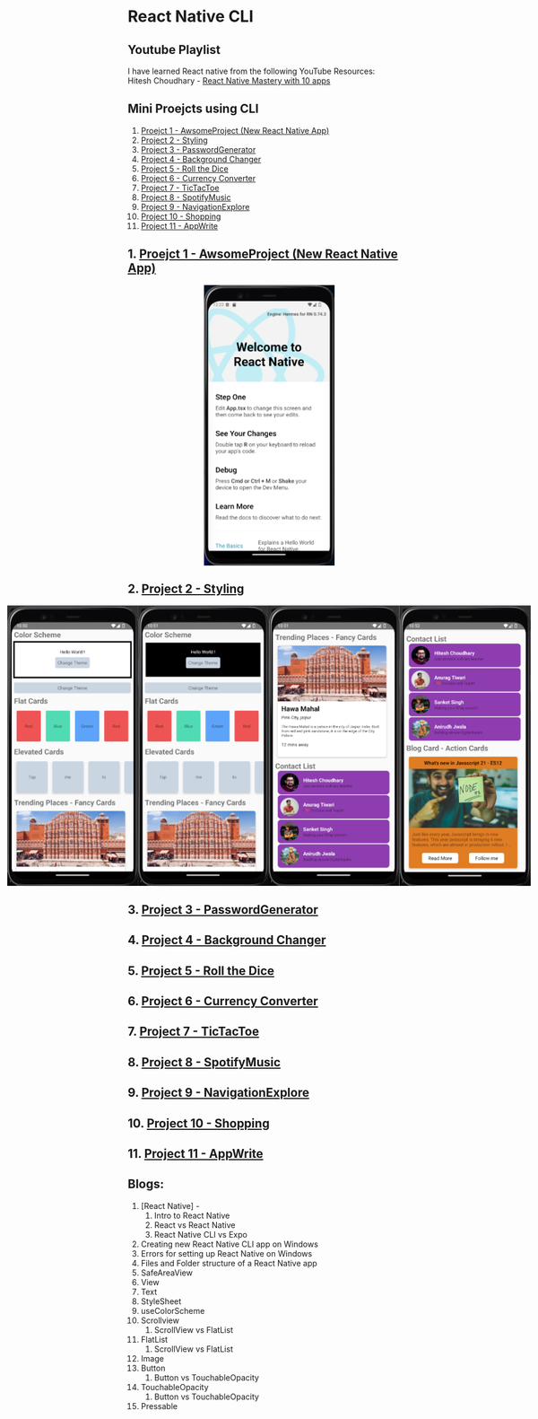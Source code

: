 # React Native CLI

## Youtube Playlist
I have learned React native from the following YouTube Resources: <br/>
Hitesh Choudhary - [React Native Mastery with 10 apps](https://www.youtube.com/playlist?list=PLRAV69dS1uWSjBBJ-egNNOd4mdblt1P4c)

## Mini Proejcts using CLI
1. [Proejct 1 - AwsomeProject (New React Native App)](https://github.com/ShauryaChawan/React-Native-Practice-Project/tree/main/P1_AwsomeProject)
2. [Project 2 - Styling]()
3. [Project 3 - PasswordGenerator]()
4. [Project 4 - Background Changer]()
5. [Project 5 - Roll the Dice]()
6. [Project 6 - Currency Converter]()
7. [Project 7 - TicTacToe]()
8. [Project 8 - SpotifyMusic]()
9. [Project 9 - NavigationExplore]()
10. [Project 10 - Shopping]()
11. [Project 11 - AppWrite]()

## 1. [Proejct 1 - AwsomeProject (New React Native App)](https://github.com/ShauryaChawan/React-Native-Practice-Project/tree/main/P1_AwsomeProject)

<div style="display: flex; justify-content: center; align-items: center;" >
<img src="./images/p1.1.png" alt="project 1 app" height="500px">
</div>

## 2. [Project 2 - Styling]()

<div style="display: flex; justify-content: center; align-items: center;" >
   <img src="./images/p2.1.png" alt="project 1 app" height="500px">
   <img src="./images/p2.2.png" alt="project 1 app" height="500px">
   <img src="./images/p2.3.png" alt="project 1 app" height="500px">
   <img src="./images/p2.4.png" alt="project 1 app" height="500px">
</div>

## 3. [Project 3 - PasswordGenerator]()
## 4. [Project 4 - Background Changer]()
## 5. [Project 5 - Roll the Dice]()
## 6. [Project 6 - Currency Converter]()
## 7. [Project 7 - TicTacToe]()
## 8. [Project 8 - SpotifyMusic]()
## 9. [Project 9 - NavigationExplore]()
## 10. [Project 10 - Shopping]()
## 11. [Project 11 - AppWrite]()


## Blogs:

1. [React Native] - 
   1. Intro to React Native
   2. React vs React Native
   3. React Native CLI vs Expo
2. Creating new React Native CLI app on Windows
3. Errors for setting up React Native on Windows
4. Files and Folder structure of a React Native app
5. SafeAreaView
6. View
7. Text
8. StyleSheet
9. useColorScheme
10. Scrollview
    1.  ScrollView vs FlatList
11. FlatList
    1.  ScrollView vs FlatList
12. Image
13. Button
    1.  Button vs TouchableOpacity
14. TouchableOpacity
    1.  Button vs TouchableOpacity
15. Pressable
